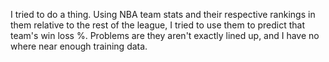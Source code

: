 I tried to do a thing. Using NBA team stats and their respective rankings in them relative to the rest of the league, I tried to use them to predict that team's win loss %. Problems are they aren't exactly lined up, and I have no where near enough training data. 
